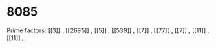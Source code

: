 # 8085

Prime factors: [[3]] , [[2695]] , [[5]] , [[539]] , [[7]] , [[77]] , [[7]] , [[11]] , [[11]] , 